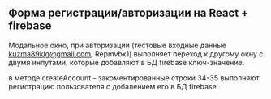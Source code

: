 

## Форма регистрации/авторизации на React + firebase

Модальное окно, при авторизации (тестовые входные данные kuzma89klg@gmail.com, Repmvbx1) выполняет переход к другому окну с двумя инпутами, которые добавляют в БД firebase ключ-значение.

в методе createAccount - закоментированные строки 34-35 выполняют регистрацию пользователя с добалением его в БД firebase.




